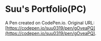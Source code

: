 # Suu's Portfolio(PC)

A Pen created on CodePen.io. Original URL: [https://codepen.io/suu0319/pen/gOveaPQ](https://codepen.io/suu0319/pen/gOveaPQ).

